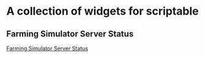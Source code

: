 # A collection of widgets for scriptable
## Farming Simulator Server Status
[Farming Simulator Server Status](ls19)
